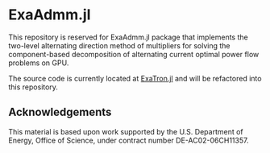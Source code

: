 # ExaAdmm.jl

This repository is reserved for ExaAdmm.jl package that implements the two-level alternating direction method of multipliers for solving the component-based decomposition of alternating current optimal power flow problems on GPU.

The source code is currently located at [ExaTron.jl](https://github.com/exanauts/ExaTron.jl/tree/youngdae/multiperiod) and will be refactored into this repository.

## Acknowledgements

This material is based upon work supported by the U.S. Department of Energy, Office of Science, under contract number DE-AC02-06CH11357.
